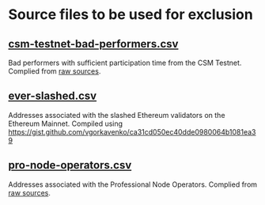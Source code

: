 # Source files to be used for exclusion

## [csm-testnet-bad-performers.csv](csm-testnet-bad-performers.csv)

Bad performers with sufficient participation time from the CSM Testnet. Complied from [raw sources](../../raw_sources/csm_testnet_performance/README.MD).

## [ever-slashed.csv](ever-slashed.csv)

Addresses associated with the slashed Ethereum validators on the Ethereum Mainnet. Compiled using https://gist.github.com/vgorkavenko/ca31cd050ec40dde0980064b1081ea39

## [pro-node-operators.csv](pro-node-operators.csv)

Addresses associated with the Professional Node Operators. Complied from [raw sources](../../raw_sources/pro_operators/README.MD).
